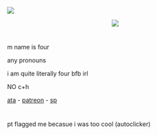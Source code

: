 ![](https://komarev.com/ghpvc/?username=fourinteger&color=317ccf)
<p align="center">
<img src="https://media.discordapp.net/attachments/907859146769063946/1311288200177651713/pony-town--trot-blinking-padded-4x.gif?ex=67484fcd&is=6746fe4d&hm=1027f5fd60e0f91dc5daebce8cf6261bab240a5f294b61a4357fd3d4ac759aa9&="
  
#
#
m name is four

any pronouns

i am quite literally four bfb irl

NO c+h

<a href="https://fourinteger.atabook.org">ata</a> - <a href="https://www.patreon.com/c/fourinteger/about">patreon</a> - <a href="https://four-integer.straw.page">sp</a>
#

pt flagged me becasue i was too cool (autoclicker)
